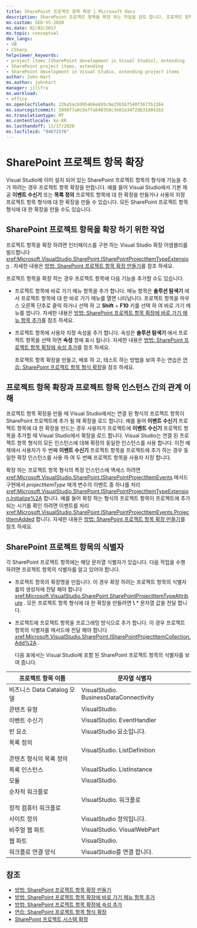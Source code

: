 ```yaml
---
title: SharePoint 프로젝트 항목 확장 | Microsoft Docs
description: SharePoint 프로젝트 항목을 확장 하는 작업을 검토 합니다. 프로젝트 항목 확장 및 프로젝트 항목 인스턴스가 어떻게 관련 되어 있는지 이해 합니다.
ms.custom: SEO-VS-2020
ms.date: 02/02/2017
ms.topic: conceptual
dev_langs:
- VB
- CSharp
helpviewer_keywords:
- project items [SharePoint development in Visual Studio], extending
- SharePoint project items, extending
- SharePoint development in Visual Studio, extending project items
author: John-Hart
ms.author: johnhart
manager: jillfra
ms.workload:
- office
ms.openlocfilehash: 22ba5acb995466e695c0e25b5b7540f3677b1264
ms.sourcegitcommit: 3d96f7a8c9affab40358c3e81e3472db31d841b2
ms.translationtype: MT
ms.contentlocale: ko-KR
ms.lasthandoff: 11/17/2020
ms.locfileid: "94672576"
---
```

# <a name="extend-sharepoint-project-items"></a>SharePoint 프로젝트 항목 확장
  Visual Studio에 이미 설치 되어 있는 SharePoint 프로젝트 항목의 형식에 기능을 추가 하려는 경우 프로젝트 항목 확장을 만듭니다. 예를 들어 Visual Studio에서 기본 제공 **이벤트 수신기** 또는 **목록 정의** 프로젝트 항목에 대 한 확장을 만들거나 사용자 지정 프로젝트 항목 형식에 대 한 확장을 만들 수 있습니다. 모든 SharePoint 프로젝트 항목 형식에 대 한 확장을 만들 수도 있습니다.

## <a name="tasks-for-extending-sharepoint-project-items"></a>SharePoint 프로젝트 항목을 확장 하기 위한 작업
 프로젝트 항목을 확장 하려면 인터페이스를 구현 하는 Visual Studio 확장 어셈블리를 빌드합니다 <xref:Microsoft.VisualStudio.SharePoint.ISharePointProjectItemTypeExtension> . 자세한 내용은 [방법: SharePoint 프로젝트 항목 확장 만들기](../sharepoint/how-to-create-a-sharepoint-project-item-extension.md)를 참조 하세요.

 프로젝트 항목을 확장 하는 경우 프로젝트 항목에 다음 기능을 추가할 수도 있습니다.

- 프로젝트 항목에 바로 가기 메뉴 항목을 추가 합니다. 메뉴 항목은 **솔루션 탐색기** 에서 프로젝트 항목에 대 한 바로 가기 메뉴를 열면 나타납니다. 프로젝트 항목을 마우스 오른쪽 단추로 클릭 하거나 선택 하 고 **Shift** + **F10** 키를 선택 하 여 바로 가기 메뉴를 엽니다. 자세한 내용은 [방법: SharePoint 프로젝트 항목 확장에 바로 가기 메뉴 항목 추가](../sharepoint/how-to-add-a-shortcut-menu-item-to-a-sharepoint-project-item-extension.md)를 참조 하세요.

- 프로젝트 항목에 사용자 지정 속성을 추가 합니다. 속성은 **솔루션 탐색기** 에서 프로젝트 항목을 선택 하면 **속성** 창에 표시 됩니다. 자세한 내용은 [방법: SharePoint 프로젝트 항목 확장에 속성 추가](../sharepoint/how-to-add-a-property-to-a-sharepoint-project-item-extension.md)를 참조 하세요.

  프로젝트 항목 확장을 만들고, 배포 하 고, 테스트 하는 방법을 보여 주는 연습은 [연습: SharePoint 프로젝트 항목 형식 확장](../sharepoint/walkthrough-extending-a-sharepoint-project-item-type.md)을 참조 하세요.

## <a name="understand-the-relationship-between-project-item-extensions-and-project-item-instances"></a>프로젝트 항목 확장과 프로젝트 항목 인스턴스 간의 관계 이해
 프로젝트 항목 확장을 만들 때 Visual Studio에서는 연결 된 형식의 프로젝트 항목이 SharePoint 프로젝트에 추가 될 때 확장을 로드 합니다. 예를 들어 **이벤트 수신기** 프로젝트 항목에 대 한 확장을 만드는 경우 사용자가 프로젝트에 **이벤트 수신기** 프로젝트 항목을 추가할 때 Visual Studio에서 확장을 로드 합니다. Visual Studio는 연결 된 프로젝트 항목 형식의 모든 인스턴스에 대해 확장의 동일한 인스턴스를 사용 합니다. 이전 예제에서 사용자가 두 번째 **이벤트 수신기** 프로젝트 항목을 프로젝트에 추가 하는 경우 동일한 확장 인스턴스를 사용 하 여 두 번째 프로젝트 항목을 사용자 지정 합니다.

 확장 하는 프로젝트 항목 형식의 특정 인스턴스에 액세스 하려면 <xref:Microsoft.VisualStudio.SharePoint.ISharePointProjectItemEvents> 메서드 구현에서 *projectItemType* 매개 변수의 이벤트 중 하나를 처리 <xref:Microsoft.VisualStudio.SharePoint.ISharePointProjectItemTypeExtension.Initialize%2A> 합니다. 예를 들어 확장 하는 형식의 프로젝트 항목이 프로젝트에 추가 되는 시기를 확인 하려면 이벤트를 처리 <xref:Microsoft.VisualStudio.SharePoint.ISharePointProjectItemEvents.ProjectItemAdded> 합니다. 자세한 내용은 [방법: SharePoint 프로젝트 항목 확장 만들기](../sharepoint/how-to-create-a-sharepoint-project-item-extension.md)를 참조 하세요.

## <a name="identifiers-for-sharepoint-project-items"></a>SharePoint 프로젝트 항목의 식별자
 각 SharePoint 프로젝트 항목에는 해당 문자열 식별자가 있습니다. 다음 작업을 수행 하려면 프로젝트 항목의 식별자를 알고 있어야 합니다.

- 프로젝트 항목의 확장명을 만듭니다. 이 경우 확장 하려는 프로젝트 항목의 식별자를의 생성자에 전달 해야 합니다 <xref:Microsoft.VisualStudio.SharePoint.SharePointProjectItemTypeAttribute> . 모든 프로젝트 항목 형식에 대 한 확장을 만들려면 **\\** * 문자열 값을 전달 합니다.

- 프로젝트에 프로젝트 항목을 프로그래밍 방식으로 추가 합니다. 이 경우 프로젝트 항목의 식별자를 메서드에 전달 해야 합니다 <xref:Microsoft.VisualStudio.SharePoint.ISharePointProjectItemCollection.Add%2A> .

  다음 표에서는 Visual Studio에 포함 된 SharePoint 프로젝트 항목의 식별자를 보여 줍니다.

|프로젝트 항목 이름|문자열 식별자|
|-----------------------|-----------------------|
|비즈니스 Data Catalog 모델|VisualStudio. BusinessDataConnectivity|
|콘텐츠 유형|VisualStudio.|
|이벤트 수신기|VisualStudio. EventHandler|
|빈 요소|VisualStudio 요소입니다.|
|목록 정의<br /><br /> 콘텐츠 형식의 목록 정의|VisualStudio. ListDefinition|
|목록 인스턴스|VisualStudio. ListInstance|
|모듈|VisualStudio.|
|순차적 워크플로<br /><br /> 정적 컴퓨터 워크플로|VisualStudio. 워크플로|
|사이트 정의|VisualStudio 정의입니다.|
|비주얼 웹 파트|VisualStudio. VisualWebPart|
|웹 파트|VisualStudio.|
|워크플로 연결 양식|VisualStudio를 연결 합니다.|

## <a name="see-also"></a>참조
- [방법: SharePoint 프로젝트 항목 확장 만들기](../sharepoint/how-to-create-a-sharepoint-project-item-extension.md)
- [방법: SharePoint 프로젝트 항목 확장에 바로 가기 메뉴 항목 추가](../sharepoint/how-to-add-a-shortcut-menu-item-to-a-sharepoint-project-item-extension.md)
- [방법: SharePoint 프로젝트 항목 확장에 속성 추가](../sharepoint/how-to-add-a-property-to-a-sharepoint-project-item-extension.md)
- [연습: SharePoint 프로젝트 항목 형식 확장](../sharepoint/walkthrough-extending-a-sharepoint-project-item-type.md)
- [SharePoint 프로젝트 시스템 확장](../sharepoint/extending-the-sharepoint-project-system.md)
